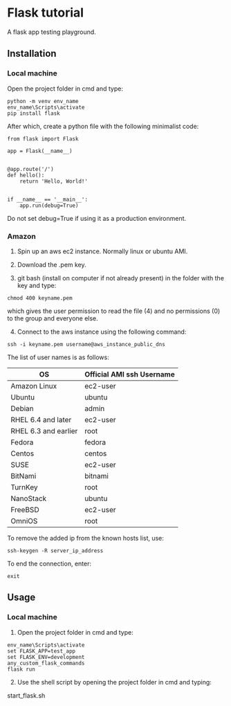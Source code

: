 # Flask tutorial

A flask app testing playground.

## Installation

### Local machine

Open the project folder in cmd and type:

```
python -m venv env_name
env_name\Scripts\activate
pip install flask
```

After which, create a python file with the following minimalist code:

```
from flask import Flask

app = Flask(__name__)


@app.route('/')
def hello():
    return 'Hello, World!'


if __name__ == '__main__':
    app.run(debug=True)
```

Do not set debug=True if using it as a production environment.

### Amazon

1. Spin up an aws ec2 instance. Normally linux or ubuntu AMI.

2. Download the .pem key.

3. git bash (install on computer if not already present) in the folder with the key and type:

```
chmod 400 keyname.pem
```

which gives the user permission to read the file (4) and no permissions (0) to the group and everyone else.

4. Connect to the aws instance using the following command:

```
ssh -i keyname.pem username@aws_instance_public_dns
```

The list of user names is as follows:

| OS | Official AMI ssh Username |
| ------ | ------ |
| Amazon Linux | ec2-user |
| Ubuntu | ubuntu |
| Debian | admin |
| RHEL 6.4 and later | ec2-user |
| RHEL 6.3 and earlier | root |
| Fedora | fedora |
| Centos | centos |
| SUSE | ec2-user |
| BitNami | bitnami |
| TurnKey | root |
| NanoStack | ubuntu |
| FreeBSD | ec2-user |
| OmniOS | root |

To remove the added ip from the known hosts list, use:

```
ssh-keygen -R server_ip_address
```

To end the connection, enter:

```
exit
```

## Usage

### Local machine

1. Open the project folder in cmd and type:

```
env_name\Scripts\activate
set FLASK_APP=test_app
set FLASK_ENV=development
any_custom_flask_commands
flask run
```

2. Use the shell script by opening the project folder in cmd and typing:

start_flask.sh
